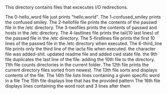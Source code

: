 This directory contains files that excecutes I/O redirections.

The 0-hello_word file just prints "hello,world". 
The 1-confused_smiley prints the confused smiley.
The 2-hellofile file prints the contents of the passwd file in the /etc directory. 
The 3-twofiles prints the contents of passwd and hosts in the /etc directory.
The 4-lastlines file prints the tail(10 last lines) of the passwd file in the /etc directory.
The 5-firstlines file prints the first 10 lines of the passwd file in the /etc directory when executed.
The 6-third_line file prints only the third line of the iacta file when executed.
the character file was added-shit.
updated readme file and added cwd state file.
the 9th file duplicates the last line of the file.
adding the 10th file to the directory.
11th file counts directories in the current folder.
The 12th file prints the current directory files sorted from newest.
The 13th file sorts and displays contents of the file.
The 14th file lists lines containing a given specific word in a file
The 15th file displays line that has the provided pattern
The 16th file displays lines containing the word root and 3 lines after them
